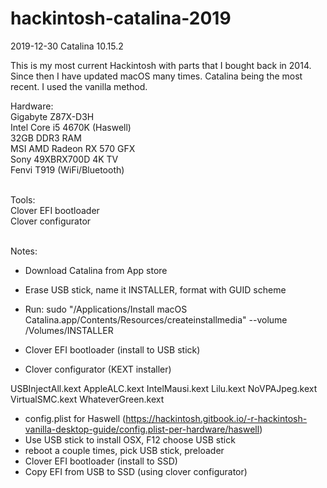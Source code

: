 # hackintosh-catalina-2019
2019-12-30 Catalina 10.15.2

This is my most current Hackintosh with parts that I bought back in 2014.  Since then I have updated macOS many times.  Catalina being the most recent.  I used the vanilla method. 

Hardware:<br>
Gigabyte Z87X-D3H<br>
Intel Core i5 4670K (Haswell)<br>
32GB DDR3 RAM<br>
MSI AMD Radeon RX 570 GFX<br>
Sony 49XBRX700D 4K TV<br>
Fenvi T919 (WiFi/Bluetooth)<br><br>

Tools:<br>
Clover EFI bootloader<br>
Clover configurator<br>
<br>

Notes:

- Download Catalina from App store
- Erase USB stick, name it INSTALLER, format with GUID scheme
- Run: sudo "/Applications/Install macOS Catalina.app/Contents/Resources/createinstallmedia" --volume /Volumes/INSTALLER

- Clover EFI bootloader (install to USB stick)
- Clover configurator (KEXT installer)

USBInjectAll.kext
AppleALC.kext
IntelMausi.kext
Lilu.kext
NoVPAJpeg.kext
VirtualSMC.kext
WhateverGreen.kext


- config.plist for Haswell (https://hackintosh.gitbook.io/-r-hackintosh-vanilla-desktop-guide/config.plist-per-hardware/haswell)
- Use USB stick to install OSX, F12 choose USB stick
- reboot a couple times, pick USB stick, preloader
- Clover EFI bootloader (install to SSD)
- Copy EFI from USB to SSD (using clover configurator)

